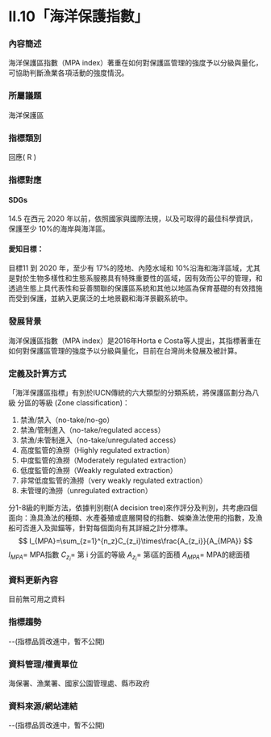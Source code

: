 # II.10「海洋保護指數」

### 內容簡述
海洋保護區指數（MPA index）著重在如何對保護區管理的強度予以分級與量化，可協助判斷漁業各項活動的強度情況。

### 所屬議題
海洋保護區
### 指標類別
回應( R )
### 指標對應
#### SDGs
14.5
在西元 2020 年以前，依照國家與國際法規，以及可取得的最佳科學資訊，保護至少 10%的海岸與海洋區。
#### 愛知目標：
目標11
到 2020 年，至少有 17%的陸地、內陸水域和 10%沿海和海洋區域，尤其是對於生物多樣性和生態系服務具有特殊重要性的區域，因有效而公平的管理，和透過生態上具代表性和妥善關聯的保護區系統和其他以地區為保育基礎的有效措施而受到保護，並納入更廣泛的土地景觀和海洋景觀系統中。
### 發展背景
海洋保護區指數（MPA index）是2016年Horta e Costa等人提出，其指標著重在如何對保護區管理的強度予以分級與量化，目前在台灣尚未發展及被計算。
### 定義及計算方式
「海洋保護區指標」有別於IUCN傳統的六大類型的分類系統，將保護區劃分為八級
分區的等級 (Zone classification)：
1. 禁漁/禁入（no-take/no-go）
2. 禁漁/管制進入（no-take/regulated access）
3. 禁漁/未管制進入（no-take/unregulated access）
4. 高度監管的漁撈（Highly regulated extraction）
5. 中度監管的漁撈（Moderately regulated extraction）
6. 低度監管的漁撈（Weakly  regulated extraction）
7. 非常低度監管的漁撈（very weakly regulated extraction）
8. 未管理的漁撈（unregulated extraction）

分1-8級的判斷方法，依據判別樹(A decision tree)來作評分及判別，共考慮四個面向：漁具漁法的種類、水產養殖或底層開發的指數、娛樂漁法使用的指數，及漁船可否進入及拋錨等，針對每個面向有其詳細之計分標準。
$$
I_{MPA}=\sum_{z=1}^{n_z}C_{z_i}\times\frac{A_{z_i}}{A_{MPA}} 
$$
$I_{MPA}=$ MPA指數
$C_{z_i}=$ 第 i 分區的等級
$A_{z_i}=$ 第i區的面積
$A_{MPA}=$ MPA的總面積

### 資料更新內容
目前無可用之資料
### 指標趨勢
--(指標品質改進中，暫不公開)
### 資料管理/權責單位
海保署、漁業署、國家公園管理處、縣市政府
### 資料來源/網站連結
--(指標品質改進中，暫不公開)